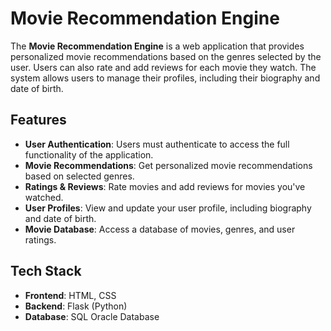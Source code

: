 # Movie Recommendation Engine

The **Movie Recommendation Engine** is a web application that provides personalized movie recommendations based on the genres selected by the user. Users can also rate and add reviews for each movie they watch. The system allows users to manage their profiles, including their biography and date of birth.

## Features

- **User Authentication**: Users must authenticate to access the full functionality of the application.
- **Movie Recommendations**: Get personalized movie recommendations based on selected genres.
- **Ratings & Reviews**: Rate movies and add reviews for movies you've watched.
- **User Profiles**: View and update your user profile, including biography and date of birth.
- **Movie Database**: Access a database of movies, genres, and user ratings.

## Tech Stack

- **Frontend**: HTML, CSS
- **Backend**: Flask (Python)
- **Database**: SQL Oracle Database
